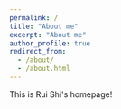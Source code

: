 ```yaml
---
permalink: /
title: "About me"
excerpt: "About me"
author_profile: true
redirect_from: 
  - /about/
  - /about.html
---
```


This is Rui Shi's homepage!


